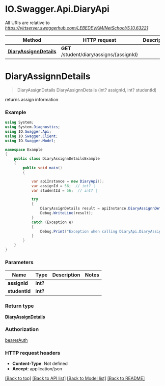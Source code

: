 # IO.Swagger.Api.DiaryApi

All URIs are relative to *https://virtserver.swaggerhub.com/LEBEDEVKM/NetSchool/5.10.63221*

Method | HTTP request | Description
------------- | ------------- | -------------
[**DiaryAssignnDetails**](DiaryApi.md#diaryassignndetails) | **GET** /student/diary/assigns/{assignId} | 

<a name="diaryassignndetails"></a>
# **DiaryAssignnDetails**
> DiaryAssignDetails DiaryAssignnDetails (int? assignId, int? studentId)



returns assign information

### Example
```csharp
using System;
using System.Diagnostics;
using IO.Swagger.Api;
using IO.Swagger.Client;
using IO.Swagger.Model;

namespace Example
{
    public class DiaryAssignnDetailsExample
    {
        public void main()
        {

            var apiInstance = new DiaryApi();
            var assignId = 56;  // int? | 
            var studentId = 56;  // int? | 

            try
            {
                DiaryAssignDetails result = apiInstance.DiaryAssignnDetails(assignId, studentId);
                Debug.WriteLine(result);
            }
            catch (Exception e)
            {
                Debug.Print("Exception when calling DiaryApi.DiaryAssignnDetails: " + e.Message );
            }
        }
    }
}
```

### Parameters

Name | Type | Description  | Notes
------------- | ------------- | ------------- | -------------
 **assignId** | **int?**|  | 
 **studentId** | **int?**|  | 

### Return type

[**DiaryAssignDetails**](DiaryAssignDetails.md)

### Authorization

[bearerAuth](../README.md#bearerAuth)

### HTTP request headers

 - **Content-Type**: Not defined
 - **Accept**: application/json

[[Back to top]](#) [[Back to API list]](../README.md#documentation-for-api-endpoints) [[Back to Model list]](../README.md#documentation-for-models) [[Back to README]](../README.md)
